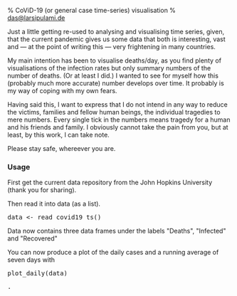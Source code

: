 % CoViD-19 (or general case time-series) visualisation
% das@larsipulami.de

Just a little getting re-used to analysing and visualising 
time series, given, that the current pandemic gives us some data that
both is interesting, vast and — at the point of writing this — very
frightening in many countries.

My main intention has been to visualise deaths/day, as you find plenty
of visualisations of the infection rates but only summary numbers of the
number of deaths. (Or at least I did.) I wanted to see for myself how
this (probably much more accurate) number develops over time. It
probably is my way of coping with my own fears. 

Having said this, I want to express that I do not intend in any way to
reduce the victims, families and fellow human beings, the individual tragedies
to mere numbers. Every single tick in the numbers means tragedy for a
human and his friends and family. I obviously cannot take the pain from
you, but at least, by this work, I can take note.

Please stay safe, whereever you are.

### Usage

First get the current data repository from the John Hopkins University
(thank you for sharing). 

Then read it into data (as a list).
<pre>
data <- read_covid19_ts()
</pre>

Data now contains three data frames under the labels "Deaths",
"Infected" and "Recovered"

You can now produce a plot of the daily cases and a running average of
seven days with 
<pre>
plot_daily(data)
<pre>.


